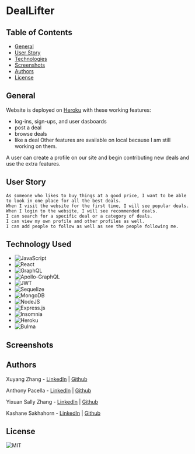 # DealLifter

## Table of Contents
- [General](#general)
- [User Story](#user-story)
- [Technologies](#technology-used)
- [Screenshots](#screenshots)
- [Authors](#authors)
- [License](#license)

## General
Website is deployed on [Heroku](https://deal-lifter-8376b4c00715.herokuapp.com/) with these working features:
- log-ins, sign-ups, and user dasboards
- post a deal
- browse deals
- like a deal
Other features are available on local because I am still working on them.

A user can create a profile on our site and begin contributing new deals and use the extra features.

## User Story
```
As someone who likes to buy things at a good price, I want to be able to look in one place for all the best deals.
When I visit the website for the first time, I will see popular deals.
When I login to the website, I will see recommended deals.
I can search for a specific deal or a category of deals.
I can view my own profile and other profiles as well.
I can add people to follow as well as see the people following me.
```
## Technology Used
- ![JavaScript](https://img.shields.io/badge/javascript-%23323330.svg?style=for-the-badge&logo=javascript&logoColor=%23F7DF1E)
- ![React](https://img.shields.io/badge/react-%2320232a.svg?style=for-the-badge&logo=react&logoColor=%2361DAFB)
- ![GraphQL](https://img.shields.io/badge/-GraphQL-E10098?style=for-the-badge&logo=graphql&logoColor=white)
- ![Apollo-GraphQL](https://img.shields.io/badge/-ApolloGraphQL-311C87?style=for-the-badge&logo=apollo-graphql)
- ![JWT](https://img.shields.io/badge/JWT-black?style=for-the-badge&logo=JSON%20web%20tokens)
- ![Sequelize](https://img.shields.io/badge/Sequelize-52B0E7?style=for-the-badge&logo=Sequelize&logoColor=white)
- ![MongoDB](https://img.shields.io/badge/MongoDB-4EA94B?style=for-the-badge&logo=mongodb&logoColor=white)
- ![NodeJS](https://img.shields.io/badge/node.js-6DA55F?style=for-the-badge&logo=node.js&logoColor=white)
- ![Express.js](https://img.shields.io/badge/express.js-%23404d59.svg?style=for-the-badge&logo=express&logoColor=%2361DAFB)
- ![Insomnia](https://img.shields.io/badge/Insomnia-black?style=for-the-badge&logo=insomnia&logoColor=5849BE)
- ![Heroku](https://img.shields.io/badge/Heroku-430098?style=for-the-badge&logo=heroku&logoColor=white)
- ![Bulma](https://img.shields.io/badge/Bulma-lightgreen?style=for-the-badge&logo=bulma)

## Screenshots

## Authors 
Xuyang Zhang - [LinkedIn](https://www.linkedin.com/in/xuyangzhang/) | [Github](https://github.com/XuyangZhang0)

Anthony Pacella - [LinkedIn](https://www.linkedin.com/in/anthonypacella/) | [Github](https://github.com/anthonypacella)

Yixuan Sally Zhang - [LinkedIn](https://www.linkedin.com/in/sally-zhang-11b743b5/) | [Github](https://github.com/banbanleelee)

Kashane Sakhahorn - [LinkedIn](https://www.linkedin.com/in/kashanesakhakorn/) | [Github](https://github.com/kashane1)

## License 
![MIT](https://badges.genua.fr/github/license/laurenagra/e-commerce)

